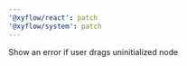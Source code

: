 ```yaml
---
'@xyflow/react': patch
'@xyflow/system': patch
---
```


Show an error if user drags uninitialized node
